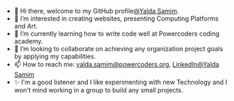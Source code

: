 - 👋 Hi there, welcome to my GitHub profile[@Yalda Samim](https://github.com/y-samim).
- 👀 I’m interested in creating websites, presenting Computing Platforms and Art.
- 🌱 I’m currently learning how to write code well at Powercoders coding academy.
- 💞️ I’m looking to collaborate on achieving any organization project goals by applying my capabilities.
- 📫 How to reach me:  yalda.samim@powercoders.org, [LinkedIn@Yalda Samim](https://www.linkedin.com/in/yaldasamim/)
- ✨ I'm a good listener and I like experimenting with new Technology and I won't mind working in a group to build any small projects. 

<!---
YadaSamim/YadaSamim is a ✨ special ✨ repository because its `README.md` (this file) appears on your GitHub profile.
You can click the Preview link to take a look at your changes.
--->

